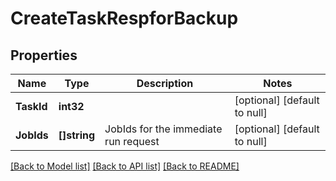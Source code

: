 # CreateTaskRespforBackup

## Properties
Name | Type | Description | Notes
------------ | ------------- | ------------- | -------------
**TaskId** | **int32** |  | [optional] [default to null]
**JobIds** | **[]string** | JobIds for the immediate run request | [optional] [default to null]

[[Back to Model list]](../README.md#documentation-for-models) [[Back to API list]](../README.md#documentation-for-api-endpoints) [[Back to README]](../README.md)

